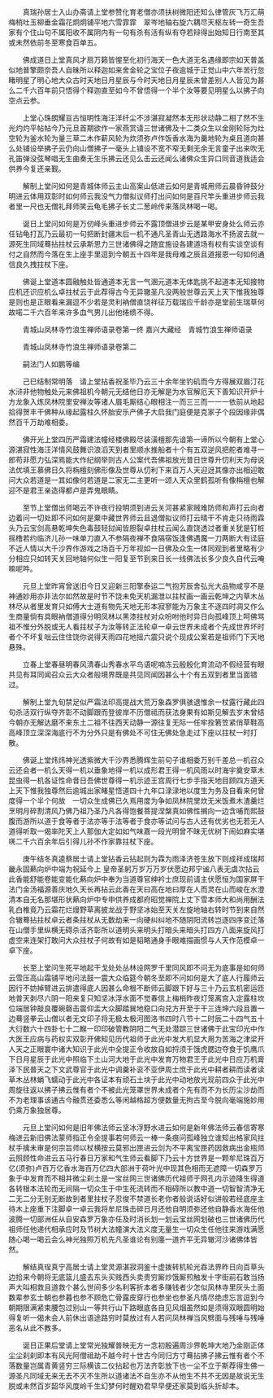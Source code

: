 <!-- { "loadSidebar": true } -->
　　真瑞孙居士入山办斋请上堂参赞化育老僧亦须扶树微阳还知么律管灰飞万汇萌梅梢吐玉柳垂金霜花炯炯铺平地六雪霏霏　翠岑地轴右旋六耦尽天枢左转一奇生吾家有个住山句不属阳收不属阴内有一句有杀有活有纵有夺若辩得出始知日行南至其或未然依前冬至寒食百单五。

　　佛成道日上堂真风才扇万籁皆惺至化初行海天一色大道无名遇缘即宗如天普盖似地普擎颇奈吾人自昧所以释迦如来舍金轮之宝位子夜逾城于正觉山中六年苦行忽睹明星了明心地大众古时天地日月星辰与今时天地日月星辰未曾差别人人皆见为甚么二千六百年前只悟得个释迦直至如今不曾悟得一个半个汝等要见明星么以拂子向空点云参。

　　上堂心珠朗耀亘古恒明性海汪洋纤尘不涉湛寂凝然本无形状动静二相了然不生光灼灼平帖帖今乃元旦首期欲作一家燕赏请三世诸佛及十二类众生以金刚轮际为灶空轮为釜水轮为量三草二木作薪风轮为炊须弥卢作饭香水海为羹地轮为桌且道向甚么处铺设举拂子云仍向山僧拂子一毫头上铺设不宽不窄无剩无余无言童子出来吹无孔笛弹没弦琴唱无生曲奏无生乐拂云还见么击云还闻么诸佛众生异口同音道我适会供养今复还亲觐。

　　解制上堂问如何是青城体师云主山高案山低进云如何是青城用师云晨昏钟鼓分明进云体用双彰时如何师云我没气力僧拟议师打出问如何是百尺竿头重进步师云我者里一尺也无僧礼拜师笑云龟毛拂子长丈二葱岭传来落凤林喝一喝。

　　诞日上堂问如何是万仞峰头重进步师云不露顶僧进步云是某甲安身处么师云亦任钻龟打瓦乃云最初一句把断封疆末后一机不通凡圣青山无透路海水不扬波去就一源死生同域蓦拈拄杖云承斯恩力三世诸佛得之随宜施设各建道场有权有实谈空谈有付之自然而今落在生上座手里逗到今朝五十四年是我母难之辰且道报恩一句如何通信良久拽拄杖下座。

　　佛诞上堂道本圆融触处皆通道本无言一气溷元道本无体匙挑不起道本无知接物应机还识应机么卓拄杖云于此荐得古今无异辙圣凡没两般世尊云天上天下惟我独尊是则也是正眼看来漏逗不少若是灵利衲僧直饶祥征万载瑞应千龄亦是堂前生瑞草何故喏二千六百年来许多血气男儿出他绻缋不得。

　　青城山凤林寺竹浪生禅师语录卷第一终
嘉兴大藏经　青城竹浪生禅师语录


　　青城山凤林寺竹浪生禅师语录卷第二

　　嗣法门人如鹏等编

　　己巳结制常明落　请上堂拈香祝圣毕乃云三十余年坐钓矶而今方得展双眉汀花水浒非他物触处元来佛祖机今朝元无结他日亦无解是为水官解厄天下善知识开炉十方龙象入炼凤林院里安禅汝等诸人眉毛厮结心眼相注一而三三而一一一依前从地起拾得贺丰干佛种从缘起露柱久怀胎安乐产佛子大启我门庭便是克家子个段因缘非偶然百千万劫难相委。

　　佛开光上堂四历严霜建法幢经楼佛殿尽装潢檀那先谙第一谛所以今朝有上堂心源湛寂性海汪洋情风鼓舞识浪滔天到者里顺水推船者十个有五双逆风把舵者难寻一郎苟非愿力弘深焉能大作纪纲举则古人公案代吾佛祖放光昔日世尊升忉利天为母说法优填王慕佛日久将栴檀刻佛形像及世尊从忉利下来百万人天迎迓其像亦出相迎敢问大众若道是一其如像何若道是二家无二主更听一颂人天众里鹤孤听有像栴檀也解迎不是君王亲造得都卢是弄鬼眼睛。

　　至节上堂僧出师喝云不许夜行投明须到进云关河甚紧家贼难防师和声打云向者边着问一切处即不问如何是粟中藏世界师云且退僧拟议师打云晴干不肯走只待雨霖头乃云宝剑高悬乾坤失色毒鼓轻挝闻皆胆裂卓拄杖云闻么直饶透过者重关犹是钉桩摇橹若约临济儿孙一味单刀直入不参隔夜禅不食隔宿饭逢佛遇魔一刀两断大有迳庭不近人情以大千沙界作游戏之场百千万年视如一日佛及众生一体同观到者里略有少分相应只如转天关回地轴何似生一阳复至节到来日长一线佛法长多少良久自代云唵嘛呢吽。

　　元旦上堂昨宵曾送旧今日又迎新三阳擎泰运二气抱芳辰舍弘光大品物咸亨不是神通妙用亦非法尔如然故是时节不饶未免天机漏泄以拄杖画一画云乾坤之内草木丛林尽从者里发育只如傅大士道有物先天地无形本寂寥能为万象主不逐四时凋又作么生商量倘有具眼衲僧道得分明凤林以黑漆拄杖对众吩咐他时异日向孤峰顶上呵佛骂祖不惟分外脱或无人看拄杖子为汝等转正法轮卓一卓云世界未成者个先成世界坏时者个不坏复咄云住住饶你说得天雨四花地摇六震只说个现成公案若是祖师门下天地悬殊。

　　立春上堂春昼明春风清春山秀春水平鸟语呢喃冻云殷殷化育流动不假经营有眼共见有耳同闻召众云大众者般境界既是共见同闻因甚么十个有五双到者里当面错过。

　　解制上堂九旬禁足似严霜法印高提战大荒万象森罗俱骇退惟余一杖露行藏此四句杀活双行纵夺齐彰不动脚跟而登彼岸不历僧祗而获法身果有如斯见解去岁未曾结今朝亦无解达磨不来东土二祖不往西天动静一源往复无际一任牢拴箬笠紧俏草鞋高高峰顶立深深海底行不为分外只是有佛处不可住无佛处急走过下座以拄杖一时打散。

　　佛诞上堂炜炜神光透紫微大千沙界悉腾辉生前句子谁相委万别千差总一机召众云还会者一机么天得一机以垂象地得一机以成形君王得一机风雨以时海宇奠安草木昆虫得一机各证性命昔日吾佛世尊得一机示迹王宫周行七步手指天地目顾四方道天上天下惟我独尊然后逾城出家睹星悟道四十九年口渌渌地以度生为务及自看来何曾度得一个半个何故　一切众生成佛已久焉用度为争如凤林院里炊无米饭煮木渣羹烂烹明月碎割清风乃佛乃祖乃圣乃凡各得饱餐菩提涅槃真如佛性搁向一边含哺而熙鼓腹而游所以道于食等者于法亦等于法等者于食亦等试问与古人还有优劣也无若无人道得听取一偈率陀天上人那伽大定如如气味嘉一段光明曾不昧无优树下闹如麻实堪唴二千六百余年后引得儿孙不作家靠拄杖下座。

　　庚午结冬真逵蔡居士请上堂拈香云拈起则为霖为雨泽济苍生放下则成祥成瑞邦畿永固爇向炉中端为祝延今上
皇帝圣躬万岁万万岁伏愿边邦宁谧八表无虞次拈云此香能舒能卷能变能化爇向炉中奉为当道尊官绅衿士庶现前请主伏愿恒为国家屏干法门金汤福源善庆地久天长再拈云此香在天曰高在地曰厚在人而灵在山而峻在水澄清本自无名那堪形状爇向炉中专申供养成都府昭觉禅院上丈下雪本师大和尚用酬法乳白椎竟乃云霜花烂熳野草离披龙战于野坚冰始至天关左旋地轴右转时节到来自然合辙蓦拈拄杖卓云者条拄杖从无数劫来一向硬纠纠地不随阴阳流转岂逐四序变迁落在山僧手里纵横无碍杀活齐彰所以道明头来明头打暗头来暗头打四方八面来旋风打虚空来连架打敢问大众拄杖子何故有如是韬略通身手眼难描画惯与人天作范模卓一卓下座。

　　长至上堂问生死平地起干戈处处丛林设网罗千里同风即不问无为底事是如何师云雪压高山霜铺平地问法鼓一震大众临筵今朝冬至即不问如何是大了底人行履师云因行不妨掉臂进云排遣得底人因甚么命根不断师云脚跟下好与三十乃云玄机密运匝地普天剥尽六阴一阳来复只知坚冰浮水面不觉春信上梅梢昨夜灯笼离宫入定露柱坎位端居钟敲良覆碗磬击震仰盂大众脚踏巽地稳口向兑方开至于干三连坤六段且置一边蓦竖拳云山僧以者无文印子将无极太极河图洛书四时八节十二时辰二十四气五十大衍数六十四卦七十二睺一印印破管教阴阳二气无处潜踪三世诸佛于此宝印光中作大医王应病与药权实双彰开佛知见历代祖师于此光中发大机显大用为苦海之津梁开人天之正眼寰中诸大知识于此光中全提正令收放自如捋须于饿虎腮边夺食于饥鹰爪下日月星辰于此光中照临下土山河大地于此光中发育万物君王于此光中日应万机膏泽下民普天之下文武尊官于此光中调羹补衮不亚伊周士庶于此光中耕者耕而读者读草木丛林蜎飞蠕动于此光中各证本有顽石土块于此光中动地放光现前四众于此光中周旋往返以拂子拂云惟有者个不被此光笼罩世界未成者个先有而不为长历尘沙劫而不为老理事该通古今融贯还委悉么等闲越格超方便数量无拘古至今脱向毫端施妙用仍乘万象独居尊。

　　元旦上堂问如何是旧年佛法师云坚冰浮野水进云如何是新年佛法师云春信寄寒梅进云新旧佛法蒙师指正令全提事若何师云一棒一条痕问孤峰独立谁知出格家风拄杖手擒未审是何宗旨师以杖横按云莫邪出匣进云剑为不平离宝匣药因救病出金瓶师云照顾性命进云五马行春日万家和气生师云看脚下乃云十方世界是一颗牟尼珠百万亿(须弥)卢百万亿香水海百万亿四大部洲于荷叶光中现其色相而无遮障一切森罗万象于中发育而不相并微尘刹土是一宝丝网三世诸佛历代祖师于网孔内示迹降生得道各转根本法轮而无间隔一切众生于中生死流转而不相碍所以教中道一切智智清净无二无二分无别无断故到者里拄杖子忍俊不禁道长老你者般说话好似讲般若经底座主待木上座重下注脚卓一卓云我将牟尼珠击碎日月还他自明须弥还他自静香水海任他波腾一切部洲任从自安森罗万象亦任及时消长划一划云宝丝网划破也三世诸佛历代祖师任他递代相承应时及节树大法幢演大法义度无量生一切众生任他往来游戏满愿随心喝一喝云会么神光独照万机先凡圣谁论有别廛一道齐平无异辙河沙诸佛体皆然。

　　解结真珵真宁高居士请上堂灵源湛寂洞鉴十虚拨转机轮光吞法界昨日向百草头边拾来今朝将无底篮儿盛去东头买贱西头卖贵穷厮炒饿厮煎触发十字街前石敢当扬声大叫相救且道救个甚么世间多少名利客折本者多赚钱者少怎似凤林寺里灰头土面数辈参玄士朝也参暮也参不顾危亡骨露皮穿行也参坐也参圣凡情尽绝虑忘言逗到今朝期限满紧束腰包过别山一等共行山下路眼底各自见风烟虽然如是须得双眼圆明始得复听一偈未会人前休出语途路穷时莫放过有人若问凤林禅当风劈面与残唾与残唾恶名从此不教多。

　　诞日正果后堂请上堂常光独耀普映无方一念初殷遍周沙界乾坤大地乃金刚正体尘尘刹刹即本有风光阿僧祗劫不越今时十世古今同归方寸蓦拈拂子拂云惟有者个不落数量岂属青黄竖穷三际横该二仪拈起也万法齐彰放下也一尘不立于斯荐得生佛一源圣凡同域无来无去不灭不生所以道诸法不自生亦不从他生不共不无因是故说无生脱或未然百岁韶华风度岭千生幻梦何时醒劝君早早便还家莫到临头折却本。

